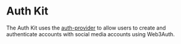 # Auth Kit

The Auth Kit uses the [auth-provider](https://github.com/safe-global/account-abstraction-sdk/blob/dev/packages/auth-provider/README.md) to allow users to create and authenticate accounts with social media accounts using Web3Auth.
